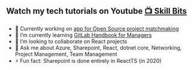 ## Watch my tech tutorials on Youtube [📺 Skill Bits](https://www.youtube.com/channel/UCXrPqxHd-1y_oAYfv-qCnjA)

<!--
**Toumash/Toumash** is a ✨ _special_ ✨ repository because its `README.md` (this file) appears on your GitHub profile.
-->

- 🔭 Currently working on [app for Open Source project matchmaking](https://github.com/Programmers-Only-Group/frontend)
- 🌱 I’m currently learning [GitLab Handbook for Managers](https://about.gitlab.com/handbook/people-group/learning-and-development/building-high-performing-teams/)
- 👯 I’m looking to collaborate on React projects
- 💬 Ask me about Azure, Sharepoint, React, dotnet core, Networking, Project Management, Team Management
- ⚡ Fun fact: Sharepoint is done entirely in ReactTS (in 2020)
